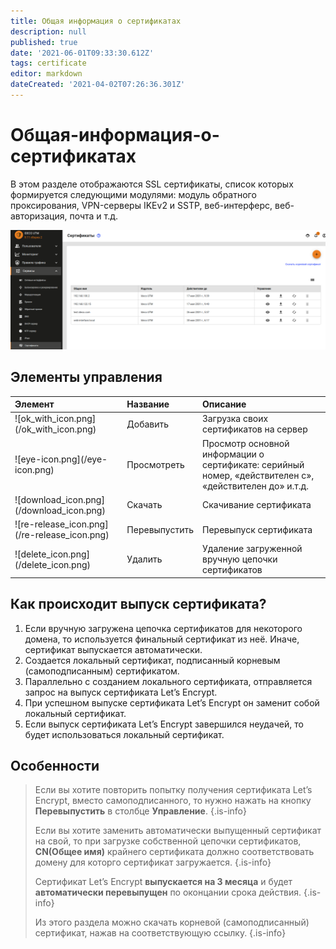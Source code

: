 ```yaml
---
title: Общая информация о сертификатах
description: null
published: true
date: '2021-06-01T09:33:30.612Z'
tags: certificate
editor: markdown
dateCreated: '2021-04-02T07:26:36.301Z'
---
```


# Общая-информация-о-сертификатах

В этом разделе отображаются SSL сертификаты, список которых формируется следующими модулями: модуль обратного проксирования, VPN-серверы IKEv2 и SSTP, веб-интерферс, веб-авторизация, почта и т.д.

![cert9-11.png](../../../.gitbook/assets/cert9-11.png)

## Элементы управления

| Элемент | Название | Описание |
| :--- | :--- | :--- |
| !\[ok\_with\_icon.png\]\(/ok\_with\_icon.png\) | Добавить | Загрузка своих сертификатов на сервер |
| !\[eye-icon.png\]\(/eye-icon.png\) | Просмотреть | Просмотр основной информации о сертификате: серийный номер, «действителен с», «действителен до» и.т.д. |
| !\[download\_icon.png\]\(/download\_icon.png\) | Скачать | Скачивание сертификата |
| !\[re-release\_icon.png\]\(/re-release\_icon.png\) | Перевыпустить | Перевыпуск сертификата |
| !\[delete\_icon.png\]\(/delete\_icon.png\) | Удалить | Удаление загруженной вручную цепочки сертификатов |

## Как происходит выпуск сертификата?

1. Если вручную загружена цепочка сертификатов для некоторого домена, то используется финальный сертификат из неё. Иначе, сертификат выпускается автоматически.
2. Создается локальный сертификат, подписанный корневым \(самоподписанным\) сертификатом.
3. Параллельно с созданием локального сертификата, отправляется запрос на выпуск сертификата Let’s Encrypt.
4. При успешном выпуске сертификата Let’s Encrypt он заменит собой локальный сертификат.
5. Если выпуск сертификата Let’s Encrypt завершился неудачей, то будет использоваться локальный сертификат.

## Особенности

> Если вы хотите повторить попытку получения сертификата Let’s Encrypt, вместо самоподписанного, то нужно нажать на кнопку **Перевыпустить** в столбце **Управление**. {.is-info}
>
> Если вы хотите заменить автоматически выпущенный сертификат на свой, то при загрузке собственной цепочки сертификатов, **CN\(Общее имя\)** крайнего сертификата должно соответствовать домену для которго сертификат загружается. {.is-info}
>
> Сертификат Let’s Encrypt **выпускается на 3 месяца** и будет **автоматически перевыпущен** по оконцании срока действия. {.is-info}
>
> Из этого раздела можно скачать корневой \(самоподписанный\) сертификат, нажав на соответствующую ссылку. {.is-info}

